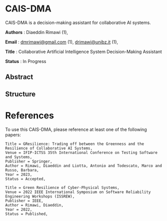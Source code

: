 # CAIS-DMA
CAIS-DMA is a decision-making assistant for collaborative AI systems.

__Authors__ : Diaeddin Rimawi (1), 

__Email__ : dmrimawi@gmail.com (1), drimawi@unibz.it (1), 

__Title__ : Collaborative Artificial Intelligence System Decision-Making Assistant

__Status__ : In Progress

## Abstract

## Structure

# References
To use this CAIS-DMA, please reference at least one of the following papers:

```
Title = GResilience: Trading off between the Greenness and the Resilience of Collaborative AI Systems,
Venue = IFIP-ICTSS 35th International Conference on Testing Software and Systems,
Publisher = Springer,
Author = Rimawi, Diaeddin and Liotta, Antonio and Todescato, Marco and Russo, Barbara,
Year = 2023,
Status = Accepted,
```
```
Title = Green Resilience of Cyber-Physical Systems,
Venue = 2022 IEEE International Symposium on Software Reliability Engineering Workshops (ISSREW),
Publisher = IEEE,
Author = Rimawi, Diaeddin,
Year = 2022,
Status = Published,
```

